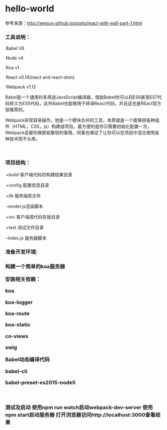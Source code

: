 # hello-world
参考来源：<a href="http://wwsun.github.io/posts/react-with-es6-part-1.html">http://wwsun.github.io/posts/react-with-es6-part-1.html</a><br>
<h3><strong>工具说明</strong>：</h3>
<div style="text-indent:2px">
  <p>Babel V6</p>
  <p>Node v4</p>
  <p>Koa v1</p>
  <p>React v0.14(react and react-dom)</p>
  <p>Webpack v1.12</p>
</div>  
<p>Babel是一个通用的多用途JavaScript编译器，借助Babel你可以将ES6甚至ES7代码转义为ES5代码，此外Babel也能够用于转译React代码，并且这也是REact官方锁推荐的。</p>
<p>Webpack非常容易操作，他是一个模块合并的工具，本质就是一个能够把各种组件（HTML，CSS，js）构建成项目。最方便的是你只需要初始化配置一次，Webpack会替你做那些繁琐的事情，同事也保证了让你可以在项目中混合使用各种技术而不头疼。</p>
<br>

<h3><strong>项目结构：</strong></h3>
<div style="text-indent:2px;">
  <p>+build 客户端代码的构建结果目录</p>
  <p> +config 配置信息目录</p>
  <p>+lib    服务端库文件</p>
    <p style="text-indent:2px;"> -render.js渲染脚本</p>
  <p>+src    客户端源代码存放目录</p>
  <p>+test   测试文件目录</p>
  <p> -index.js 服务器脚本</p>
</div  
<br>
<h3><strong>准备开发环境:</strong><h3>
<p>构建一个简单的koa服务器</p>
  <p style="text-indent:2px:">安装相关依赖：</p>
  <div style="text-indent:4px:">
    <p>koa</p>
    <p>koa-logger</p>
    <p>koa-route</p>
    <p>koa-static</p>
    <p>co-views</p>
    <p>swig</p>
  </div>
  <p style="text-indent:2px:">Babel动态编译代码</p>
    <div style="text-indent:4px:">
      <p>babel-cli</p>
      <p>babel-preset-es2015-node5</p>
    </div>  
    <br>
    <br>
测试及启动
使用npm run watch启动webpack-dev-server
使用npm start启动服务器
打开浏览器访问http://localhost:3000查看结果
    
